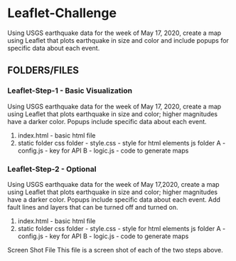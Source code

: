 # Leaflet-Challenge

Using USGS earthquake data for the week of May 17, 2020, create a map using Leaflet that plots earthquake in size and color and include popups for specific data about each event.

## FOLDERS/FILES

### Leaflet-Step-1 - Basic Visualization
Using USGS earthquake data for the week of May 17, 2020, create a map using Leaflet that plots earthquake in size and color; higher magnitudes have a darker color. Popups include specific data about each event.

1. index.html - basic html file
2. static folder
	css folder - style.css - style for html elements
	js folder
		A - config.js - key for API
		B - logic.js - code to generate maps


### Leaflet-Step-2 - Optional
Using USGS earthquake data for the week of May 17,2020, create a map using Leaflet that plots earthquake in size and color; higher magnitudes have a darker color. Popups include specific data about each event. Add fault lines and layers that can be turned off and turned on.

1. index.html - basic html file
2. static folder
	css folder - style.css - style for html elements
	js folder
		A - config.js - key for API
		B - logic.js - code to generate maps

Screen Shot File
This file is a screen shot of each of the two steps above.